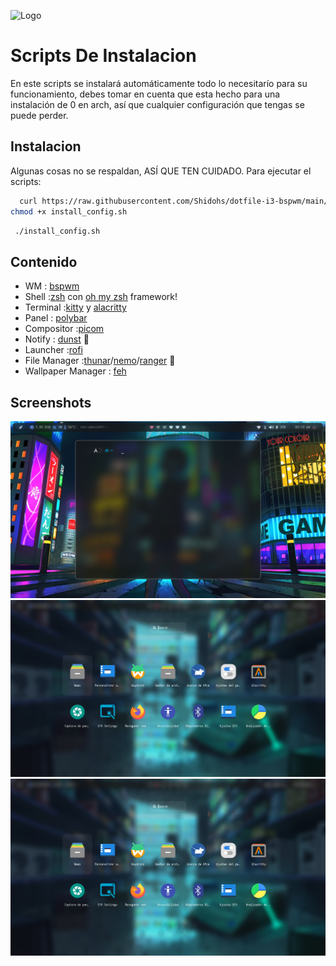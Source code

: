 
![Logo](https://media.jvt.me/8370d97494.png)


# Scripts De Instalacion

En este scripts se instalará automáticamente todo lo necesitarío para su funcionamiento, debes tomar en cuenta que esta hecho para una instalación de 0 en arch, así que cualquier configuración que tengas se puede perder.

## Instalacion


Algunas cosas no se respaldan, ASÍ QUE TEN CUIDADO.
Para ejecutar el scripts:


```bash
  curl https://raw.githubusercontent.com/Shidohs/dotfile-i3-bspwm/main/install_config.sh > install_config.sh
chmod +x install_config.sh

```
    

```bash
 ./install_config.sh

```

## Contenido

- WM                    : [bspwm](https://github.com/baskerville/bspwm)
- Shell                 :[zsh](https://wiki.archlinux.org/index.php/zsh) con [oh my zsh](https://github.com/ohmyzsh/ohmyzsh) framework!
- Terminal              :[kitty](https://github.com/kovidgoyal/kitty) y [alacritty](https://github.com/alacritty/alacritty)
- Panel                 : [polybar](https://github.com/polybar/polybar)
- Compositor            :[picom](https://github.com/FT-Labs/picom)
- Notify                : [dunst](https://wiki.archlinux.org/index.php/Dunst) 🔔
- Launcher              :[rofi](https://github.com/davatorium/rofi)
- File Manager          :[thunar](https://wiki.archlinux.org/index.php/Thunar)/[nemo](https://github.com/linuxmint/nemo)/[ranger](https://github.com/ranger/ranger) 📂 
- Wallpaper Manager     : [feh](https://feh.finalrewind.org/)


## Screenshots

![Preview](screenshot/bspwm.png)
![Preview](screenshot/bspwm2.png)
![Preview](screenshot/bspwm3.png)
